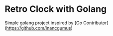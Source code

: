 # Retro Clock with Golang
Simple golang project inspired by [Go Contributor] (https://github.com/inancgumus)